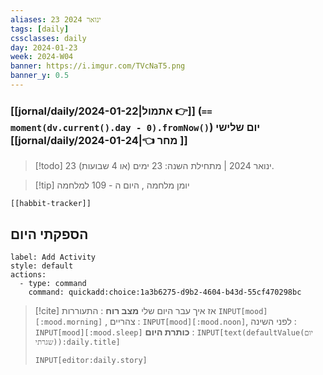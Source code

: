 ```yaml
---
aliases: 23 ינואר 2024
tags: [daily]
cssclasses: daily
day: 2024-01-23
week: 2024-W04
banner: https://i.imgur.com/TVcNaT5.png
banner_y: 0.5
---
```


### [[jornal/daily/2024-01-22|אתמול 👉]] (**`== moment(dv.current().day - 0).fromNow()`**) יום שלישי [[jornal/daily/2024-01-24|👈 מחר ]]

> [!todo]   23 ינואר 2024 | מתחילת השנה: 23 ימים (או 4 שבועות). 

> [!tip]  יומן מלחמה , היום ה - 109 למלחמה

```meta-bind-embed
[[habbit-tracker]]
```

## הספקתי היום

```meta-bind-button
label: Add Activity
style: default
actions: 
  - type: command
    command: quickadd:choice:1a3b6275-d9b2-4604-b43d-55cf470298bc

```

> [!cite] אז איך עבר היום שלי
> **מצב רוח** :  התעוררות `INPUT[mood][:mood.morning]` , צהריים : `INPUT[mood][:mood.noon]`,  לפני השינה :  `INPUT[mood][:mood.sleep]`
> **כותרת היום** : `INPUT[text(defaultValue(יום שגרתי)):daily.title]`
> ```meta-bind
> INPUT[editor:daily.story]
> ```